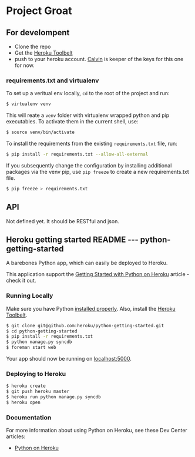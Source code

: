 # Project Groat

## For develompent

* Clone the repo
* Get the [Heroku Toolbelt](https://toolbelt.heroku.com/)
* push to your heroku account. [Calvin](https://github.com/calvingiles) is keeper of the keys for this one for now.

### requirements.txt and virtualenv

To set up a veritual env locally, `cd` to the root of the project and run:

```bash
$ virtualenv venv
```

This will reate a `venv` folder with virtualenv wrapped python and pip executables. To activate them in the current shell, use:

```bash
$ source venv/bin/activate
```

To install the requirements from the existing `requirements.txt` file, run:

```bash
$ pip install -r requirements.txt --allow-all-external
```

If you subsequently change the configuration by installing additional packages via the venv pip, use `pip freeze` to create a new requirements.txt file.

```bash
$ pip freeze > requirements.txt
```

## API

Not defined yet. It should be RESTful and json.


## Heroku getting started README --- python-getting-started

A barebones Python app, which can easily be deployed to Heroku.

This application support the [Getting Started with Python on Heroku](https://devcenter.heroku.com/articles/getting-started-with-python) article - check it out.

### Running Locally

Make sure you have Python [installed properly](http://install.python-guide.org).  Also, install the [Heroku Toolbelt](https://toolbelt.heroku.com/).

```sh
$ git clone git@github.com:heroku/python-getting-started.git
$ cd python-getting-started
$ pip install -r requirements.txt
$ python manage.py syncdb
$ foreman start web
```

Your app should now be running on [localhost:5000](http://localhost:5000/).

### Deploying to Heroku

```sh
$ heroku create
$ git push heroku master
$ heroku run python manage.py syncdb
$ heroku open
```

### Documentation

For more information about using Python on Heroku, see these Dev Center articles:

- [Python on Heroku](https://devcenter.heroku.com/categories/python)

